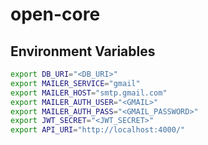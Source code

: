 # open-core

## Environment Variables

```bash
export DB_URI="<DB_URI>"
export MAILER_SERVICE="gmail"
export MAILER_HOST="smtp.gmail.com"
export MAILER_AUTH_USER="<GMAIL>"
export MAILER_AUTH_PASS="<GMAIL_PASSWORD>"
export JWT_SECRET="<JWT_SECRET>"
export API_URI="http://localhost:4000/"
```